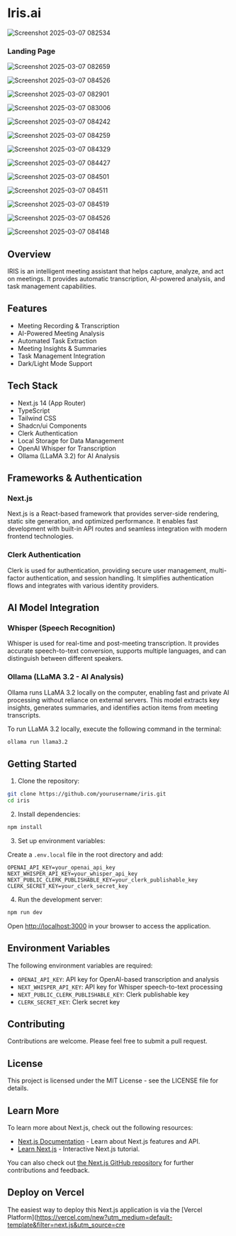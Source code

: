 # Iris.ai



![Screenshot 2025-03-07 082534](https://github.com/user-attachments/assets/5242b4d2-3eb0-4cce-bd95-16eb9f3f8e05)

### Landing Page

![Screenshot 2025-03-07 082659](https://github.com/user-attachments/assets/ed226721-5350-49c6-a908-cc8445c8938f)
 


![Screenshot 2025-03-07 084526](https://github.com/user-attachments/assets/2c10d0b2-f5bd-494f-9e1d-0147fe44437b)


![Screenshot 2025-03-07 082901](https://github.com/user-attachments/assets/042e5b18-74fc-4458-9c24-0c8189a9bef8)


![Screenshot 2025-03-07 083006](https://github.com/user-attachments/assets/4c7a7128-0f96-4d16-ac3b-1a1fd759c6d8)


![Screenshot 2025-03-07 084242](https://github.com/user-attachments/assets/7fe18fb3-87e5-4649-bde8-be78ccb6f855)


![Screenshot 2025-03-07 084259](https://github.com/user-attachments/assets/be467733-43b2-463f-a079-ee6c423ad353)


![Screenshot 2025-03-07 084329](https://github.com/user-attachments/assets/14f754ac-5bdc-417f-b8c3-352a92ee7825)


![Screenshot 2025-03-07 084427](https://github.com/user-attachments/assets/f4752315-b745-4e5f-a480-e6f160d2cb93)


![Screenshot 2025-03-07 084501](https://github.com/user-attachments/assets/0136f9d6-51bc-4bac-9716-3ba418005b8d)


![Screenshot 2025-03-07 084511](https://github.com/user-attachments/assets/495df72c-cafa-4f74-832c-71f4ea6e3f41)


![Screenshot 2025-03-07 084519](https://github.com/user-attachments/assets/30f325b7-7fe7-4f84-ad8e-1e0bd7a8f044)


![Screenshot 2025-03-07 084526](https://github.com/user-attachments/assets/efb14157-9b97-4150-99f9-509cdcd78fdd)


![Screenshot 2025-03-07 084148](https://github.com/user-attachments/assets/940ffe99-93c9-40e2-a4a6-68ab7dfd3382)













## Overview

IRIS is an intelligent meeting assistant that helps capture, analyze, and act on meetings. It provides automatic transcription, AI-powered analysis, and task management capabilities.

## Features

- Meeting Recording & Transcription
- AI-Powered Meeting Analysis
- Automated Task Extraction
- Meeting Insights & Summaries
- Task Management Integration
- Dark/Light Mode Support

## Tech Stack

- Next.js 14 (App Router)
- TypeScript
- Tailwind CSS
- Shadcn/ui Components
- Clerk Authentication
- Local Storage for Data Management
- OpenAI Whisper for Transcription
- Ollama (LLaMA 3.2) for AI Analysis

## Frameworks & Authentication

### Next.js
Next.js is a React-based framework that provides server-side rendering, static site generation, and optimized performance. It enables fast development with built-in API routes and seamless integration with modern frontend technologies.

### Clerk Authentication
Clerk is used for authentication, providing secure user management, multi-factor authentication, and session handling. It simplifies authentication flows and integrates with various identity providers.

## AI Model Integration

### Whisper (Speech Recognition)
Whisper is used for real-time and post-meeting transcription. It provides accurate speech-to-text conversion, supports multiple languages, and can distinguish between different speakers.

### Ollama (LLaMA 3.2 - AI Analysis)
Ollama runs LLaMA 3.2 locally on the computer, enabling fast and private AI processing without reliance on external servers. This model extracts key insights, generates summaries, and identifies action items from meeting transcripts.

To run LLaMA 3.2 locally, execute the following command in the terminal:

```bash
ollama run llama3.2
```

## Getting Started

1. Clone the repository:

```bash
git clone https://github.com/yourusername/iris.git
cd iris
```

2. Install dependencies:

```bash
npm install
```

3. Set up environment variables:

Create a `.env.local` file in the root directory and add:

```env
OPENAI_API_KEY=your_openai_api_key
NEXT_WHISPER_API_KEY=your_whisper_api_key
NEXT_PUBLIC_CLERK_PUBLISHABLE_KEY=your_clerk_publishable_key
CLERK_SECRET_KEY=your_clerk_secret_key
```

4. Run the development server:

```bash
npm run dev
```

Open [http://localhost:3000](http://localhost:3000) in your browser to access the application.

## Environment Variables

The following environment variables are required:

- `OPENAI_API_KEY`: API key for OpenAI-based transcription and analysis
- `NEXT_WHISPER_API_KEY`: API key for Whisper speech-to-text processing
- `NEXT_PUBLIC_CLERK_PUBLISHABLE_KEY`: Clerk publishable key
- `CLERK_SECRET_KEY`: Clerk secret key

## Contributing

Contributions are welcome. Please feel free to submit a pull request.

## License

This project is licensed under the MIT License - see the LICENSE file for details.

## Learn More

To learn more about Next.js, check out the following resources:

- [Next.js Documentation](https://nextjs.org/docs) - Learn about Next.js features and API.
- [Learn Next.js](https://nextjs.org/learn) - Interactive Next.js tutorial.

You can also check out [the Next.js GitHub repository](https://github.com/vercel/next.js) for further contributions and feedback.

## Deploy on Vercel

The easiest way to deploy this Next.js application is via the [Vercel Platform](https://vercel.com/new?utm_medium=default-template&filter=next.js&utm_source=cre
